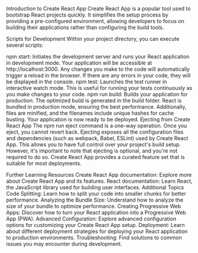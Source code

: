 Introduction to Create React App
Create React App is a popular tool used to bootstrap React projects quickly. It simplifies the setup process by providing a pre-configured environment, allowing developers to focus on building their applications rather than configuring the build tools.

Scripts for Development
Within your project directory, you can execute several scripts:

npm start: Initiates the development server and runs your React application in development mode. Your application will be accessible at http://localhost:3000. Any changes you make to the code will automatically trigger a reload in the browser. If there are any errors in your code, they will be displayed in the console.
npm test: Launches the test runner in interactive watch mode. This is useful for running your tests continuously as you make changes to your code.
npm run build: Builds your application for production. The optimized build is generated in the build folder. React is bundled in production mode, ensuring the best performance. Additionally, files are minified, and the filenames include unique hashes for cache busting. Your application is now ready to be deployed.
Ejecting from Create React App
The npm run eject command is a one-way operation. Once you eject, you cannot revert back. Ejecting exposes all the configuration files and dependencies (such as webpack, Babel, ESLint) used by Create React App. This allows you to have full control over your project's build setup. However, it's important to note that ejecting is optional, and you're not required to do so. Create React App provides a curated feature set that is suitable for most deployments.

Further Learning Resources
Create React App documentation: Explore more about Create React App and its features.
React documentation: Learn React, the JavaScript library used for building user interfaces.
Additional Topics
Code Splitting: Learn how to split your code into smaller chunks for better performance.
Analyzing the Bundle Size: Understand how to analyze the size of your bundle to optimize performance.
Creating Progressive Web Apps: Discover how to turn your React application into a Progressive Web App (PWA).
Advanced Configuration: Explore advanced configuration options for customizing your Create React App setup.
Deployment: Learn about different deployment strategies for deploying your React application to production environments.
Troubleshooting: Find solutions to common issues you may encounter during development.
